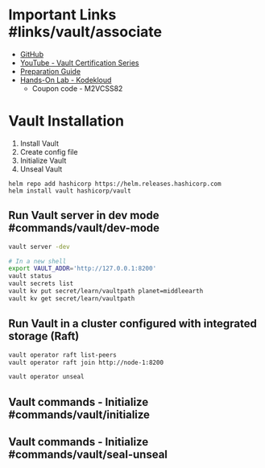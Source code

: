 # Important Links #links/vault/associate
- [GitHub](https://github.com/btkrausen/hashicorp)
- [YouTube - Vault Certification Series](https://www.youtube.com/c/NedintheCloud)
- [Preparation Guide](https://www.leanpub.com/vault-certified)
- [Hands-On Lab - Kodekloud](https://kodekloud.com/courses/lab-hashicorp-certified-vault-associate-certification/)
	- Coupon code - M2VCSS82
# Vault Installation
1. Install Vault
2. Create config file
3. Initialize Vault
4. Unseal Vault
```
helm repo add hashicorp https://helm.releases.hashicorp.com
helm install vault hashicorp/vault
```
## Run Vault server in dev mode #commands/vault/dev-mode
```sh
vault server -dev

# In a new shell
export VAULT_ADDR='http://127.0.0.1:8200'
vault status
vault secrets list
vault kv put secret/learn/vaultpath planet=middleearth
vault kv get secret/learn/vaultpath
```
## Run Vault in a cluster configured with integrated storage (Raft)

```sh
vault operator raft list-peers
vault operator raft join http://node-1:8200

vault operator unseal
```
## Vault commands - Initialize #commands/vault/initialize

## Vault commands - Initialize #commands/vault/seal-unseal
